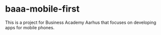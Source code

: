# baaa-mobile-first
This is a project for Business Academy Aarhus that focuses on developing apps for mobile phones.
